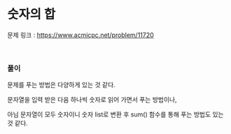 숫자의 합
===

문제 링크 : https://www.acmicpc.net/problem/11720

<br>

### 풀이

문제를 푸는 방법은 다양하게 있는 것 같다.

문자열을 입력 받은 다음 하나씩 숫자로 읽어 가면서 푸는 방법이나,

아님 문자열이 모두 숫자이니 숫자 list로 변환 후 sum() 함수를 통해 푸는 방법도 있는 것 같다.